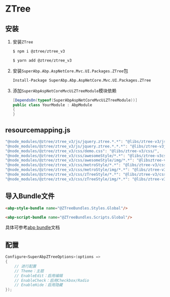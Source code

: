 # ZTree

## 安装

1. 安装`ZTree`

   ```bash
   $ npm i @ztree/ztree_v3
   ```

   ```bash
   $ yarn add @ztree/ztree_v3
   ```

2. 安装`SuperAbp.Abp.AspNetCore.Mvc.UI.Packages.ZTree`包

   ```ps
   Install-Package SuperAbp.Abp.AspNetCore.Mvc.UI.Packages.ZTree
   ```

3. 添加`SuperAbpAspNetCoreMvcUiZTreeModule`模块依赖
   ```csharp
   [DependsOn(typeof(SuperAbpAspNetCoreMvcUiZTreeModule))]
   public class YourModule : AbpModule
   {
   }
   ```

## resourcemapping.js

```javascript
"@node_modules/@ztree/ztree_v3/js/jquery.ztree.*.*": "@libs/ztree-v3/js",
"@node_modules/@ztree/ztree_v3/js/jquery.ztree.*.*.*": "@libs/ztree-v3js",
"@node_modules/@ztree/ztree_v3/css/demo.css": "@libs/ztree-v3/css/",
"@node_modules/@ztree/ztree_v3/css/awesomeStyle/*.*": "@libs/ztree-v3css/awesomeStyle/",
"@node_modules/@ztree/ztree_v3/css/awesomeStyle/img/*.*": "@libsztree-v3/css/awesomeStyle/img/",
"@node_modules/@ztree/ztree_v3/css/metroStyle/*.*": "@libs/ztree-v3/cssmetroStyle/",
"@node_modules/@ztree/ztree_v3/css/metroStyle/img/*.*": "@libs/ztree-v3css/metroStyle/img/",
"@node_modules/@ztree/ztree_v3/css/zTreeStyle/*.*": "@libs/ztree-v3/csszTreeStyle/",
"@node_modules/@ztree/ztree_v3/css/zTreeStyle/img/*.*": "@libs/ztree-v3css/zTreeStyle/img/",
```

## 导入Bundle文件

``` html
<abp-style-bundle name="@ZTreeBundles.Styles.Global"/>

<abp-script-bundle name="@ZTreeBundles.Scripts.Global"/>
```
具体可参考[abp bundle](https://docs.abp.io/en/abp/latest/UI/AspNetCore/Bundling-Minification#bundle-contributors)文档

## 配置

```csharp
Configure<SuperAbpZTreeOptions>(options =>
{
    // 进行配置
    // Theme：主题
    // EnableEdit：启用编辑
    // EnableCheck：启用Checkbox/Radio
    // EnableHide：启用隐藏
});
```

